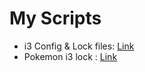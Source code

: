 # My Scripts

- i3 Config & Lock files: [Link](https://github.com/adityaa30/my-scripts/tree/master/i3)
- Pokemon i3 lock : [Link](https://github.com/adityaa30/my-scripts/tree/master/pokemon-i3lock)
